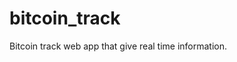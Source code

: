 # bitcoin_track
Bitcoin track web app that give real time information.
<img href="http://g.recordit.co/Uu1pDffRJU.gif" />
